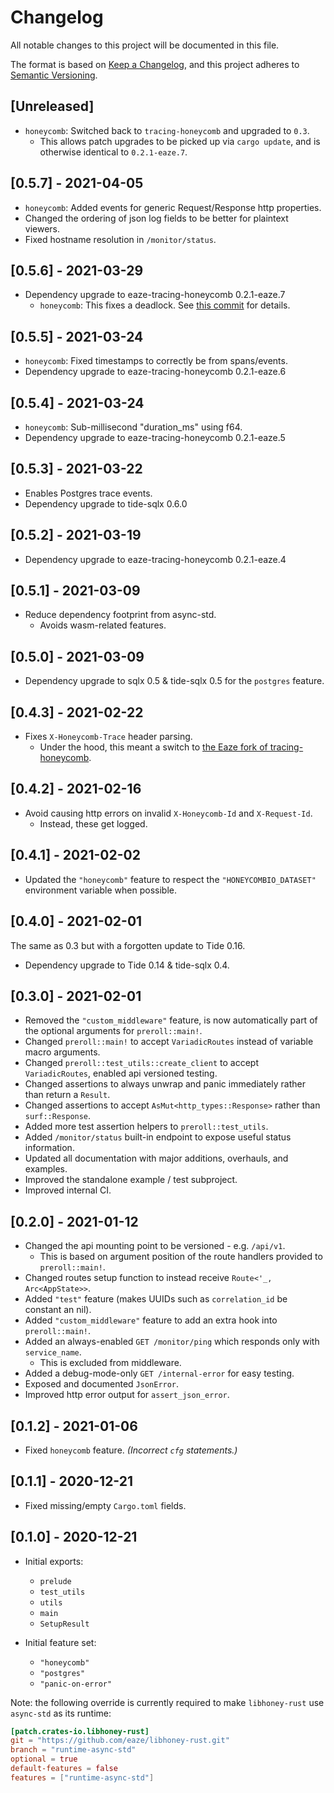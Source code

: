# Changelog

All notable changes to this project will be documented in this file.

The format is based on [Keep a Changelog](https://keepachangelog.com/en/1.0.0/),
and this project adheres to [Semantic Versioning](https://semver.org/spec/v2.0.0.html).

## [Unreleased]

- `honeycomb`: Switched back to `tracing-honeycomb` and upgraded to `0.3`. 
   - This allows patch upgrades to be picked up via `cargo update`, and is otherwise identical to `0.2.1-eaze.7`.

## [0.5.7] - 2021-04-05

- `honeycomb`: Added events for generic Request/Response http properties.
- Changed the ordering of json log fields to be better for plaintext viewers.
- Fixed hostname resolution in `/monitor/status`.

## [0.5.6] - 2021-03-29

- Dependency upgrade to eaze-tracing-honeycomb 0.2.1-eaze.7
    - `honeycomb`: This fixes a deadlock. See [this commit] for details.

[this commit]: https://github.com/eaze/tracing-honeycomb/commit/9dd18b55ea96b95ce76d0051dbcbd085b7e7f2f1

## [0.5.5] - 2021-03-24

- `honeycomb`: Fixed timestamps to correctly be from spans/events.
- Dependency upgrade to eaze-tracing-honeycomb 0.2.1-eaze.6

## [0.5.4] - 2021-03-24

- `honeycomb`: Sub-millisecond "duration_ms" using f64.
- Dependency upgrade to eaze-tracing-honeycomb 0.2.1-eaze.5

## [0.5.3] - 2021-03-22

- Enables Postgres trace events.
- Dependency upgrade to tide-sqlx 0.6.0

## [0.5.2] - 2021-03-19

- Dependency upgrade to eaze-tracing-honeycomb 0.2.1-eaze.4

## [0.5.1] - 2021-03-09

- Reduce dependency footprint from async-std.
    - Avoids wasm-related features.

## [0.5.0] - 2021-03-09

- Dependency upgrade to sqlx 0.5 & tide-sqlx 0.5 for the `postgres` feature.

## [0.4.3] - 2021-02-22

- Fixes `X-Honeycomb-Trace` header parsing.
    - Under the hood, this meant a switch to [the Eaze fork of tracing-honeycomb](https://github.com/eaze/tracing-honeycomb).

## [0.4.2] - 2021-02-16

- Avoid causing http errors on invalid `X-Honeycomb-Id` and `X-Request-Id`.
    - Instead, these get logged.

## [0.4.1] - 2021-02-02

- Updated the `"honeycomb"` feature to respect the `"HONEYCOMBIO_DATASET"` environment variable when possible.

## [0.4.0] - 2021-02-01

The same as 0.3 but with a forgotten update to Tide 0.16.

- Dependency upgrade to Tide 0.14 & tide-sqlx 0.4.

## [0.3.0] - 2021-02-01

- Removed the `"custom_middleware"` feature, is now automatically part of the optional arguments for `preroll::main!`.
- Changed `preroll::main!` to accept `VariadicRoutes` instead of variable macro arguments.
- Changed `preroll::test_utils::create_client` to accept `VariadicRoutes`, enabled api versioned testing.
- Changed assertions to always unwrap and panic immediately rather than return a `Result`.
- Changed assertions to accept `AsMut<http_types::Response>` rather than `surf::Response`.
- Added more test assertion helpers to `preroll::test_utils`.
- Added `/monitor/status` built-in endpoint to expose useful status information.
- Updated all documentation with major additions, overhauls, and examples.
- Improved the standalone example / test subproject.
- Improved internal CI.

## [0.2.0] - 2021-01-12

- Changed the api mounting point to be versioned - e.g. `/api/v1`.
    - This is based on argument position of the route handlers provided to `preroll::main!`.
- Changed routes setup function to instead receive `Route<'_, Arc<AppState>>`.
- Added `"test"` feature (makes UUIDs such as `correlation_id` be constant an nil).
- Added `"custom_middleware"` feature to add an extra hook into `preroll::main!`.
- Added an always-enabled `GET /monitor/ping` which responds only with `service_name`.
    - This is excluded from middleware.
- Added a debug-mode-only `GET /internal-error` for easy testing.
- Exposed and documented `JsonError`.
- Improved http error output for `assert_json_error`.

## [0.1.2] - 2021-01-06

- Fixed `honeycomb` feature. _(Incorrect `cfg` statements.)_

## [0.1.1] - 2020-12-21

- Fixed missing/empty `Cargo.toml` fields.

## [0.1.0] - 2020-12-21

- Initial exports:
  - `prelude`
  - `test_utils`
  - `utils`
  - `main`
  - `SetupResult`

- Initial feature set:
  - `"honeycomb"`
  - `"postgres"`
  - `"panic-on-error"`

Note: the following override is currently required to make `libhoney-rust` use `async-std` as its runtime:
```toml
[patch.crates-io.libhoney-rust]
git = "https://github.com/eaze/libhoney-rust.git"
branch = "runtime-async-std"
optional = true
default-features = false
features = ["runtime-async-std"]
```
